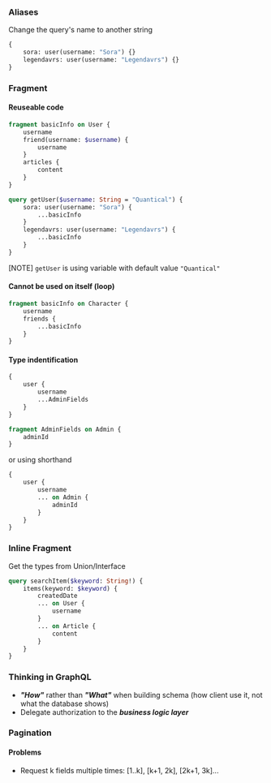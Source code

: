 ### Aliases

Change the query's name to another string

```graphql
{
    sora: user(username: "Sora") {}
    legendavrs: user(username: "Legendavrs") {}
}
```

### Fragment

#### Reuseable code

```graphql
fragment basicInfo on User {
    username
    friend(username: $username) {
        username
    }
    articles {
        content
    }
}
```

```graphql
query getUser($username: String = "Quantical") {
    sora: user(username: "Sora") {
        ...basicInfo
    }
    legendavrs: user(username: "Legendavrs") {
        ...basicInfo
    }
}
```

[NOTE] `getUser` is using variable with default value `"Quantical"`

#### Cannot be used on itself (loop)

```graphql
fragment basicInfo on Character {
    username
    friends {
        ...basicInfo
    }
}
```

#### Type indentification

```graphql
{
    user {
        username
        ...AdminFields
    }
}

fragment AdminFields on Admin {
    adminId
}
```

or using shorthand

```graphql
{
    user {
        username
        ... on Admin {
            adminId
        }
    }
}
```

### Inline Fragment

Get the types from Union/Interface

```graphql
query searchItem($keyword: String!) {
    items(keyword: $keyword) {
        createdDate
        ... on User {
            username
        }
        ... on Article {
            content
        }
    }
}
```

### Thinking in GraphQL

-   **_"How"_** rather than **_"What"_** when building schema (how client use it, not what the database shows)
-   Delegate authorization to the **_business logic layer_**

### Pagination

#### Problems

-   Request k fields multiple times: [1..k], [k+1, 2k], [2k+1, 3k]...
